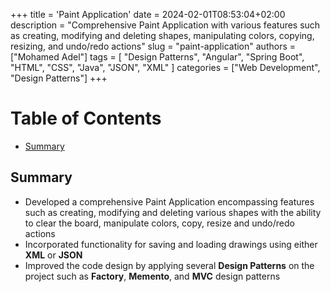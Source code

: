 +++
title = 'Paint Application'
date = 2024-02-01T08:53:04+02:00
description = "Comprehensive Paint Application with various features such as creating, modifying and deleting shapes, manipulating colors, copying, resizing, and undo/redo actions"
slug = "paint-application"
authors = ["Mohamed Adel"]
tags = [
    "Design Patterns",
    "Angular",
    "Spring Boot",
    "HTML",
    "CSS",
    "Java",
    "JSON",
    "XML"
]
categories = ["Web Development", "Design Patterns"]
+++

# Table of Contents
* [Summary](#summary)

## Summary
* Developed a comprehensive Paint Application encompassing features such as creating, modifying and deleting various shapes with the ability to clear the board, manipulate colors, copy, resize and undo/redo actions
* Incorporated functionality for saving and loading drawings using either **XML** or **JSON**
* Improved the code design by applying several **Design Patterns** on the project such as **Factory**, **Memento**, and **MVC** design patterns